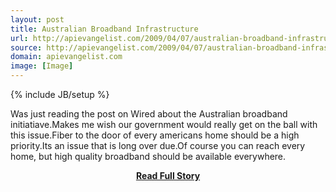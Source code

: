 ```yaml
---
layout: post
title: Australian Broadband Infrastructure
url: http://apievangelist.com/2009/04/07/australian-broadband-infrastructure/
source: http://apievangelist.com/2009/04/07/australian-broadband-infrastructure/
domain: apievangelist.com
image: [Image]
---
```

{% include JB/setup %}<p>Was just reading the post on Wired about the Australian broadband initiatiave.Makes me wish our government would really get on the ball with this issue.Fiber to the door of every americans home should be a high priority.Its an issue that is long over due.Of course you can reach every home, but high quality broadband should be available everywhere.</p>
<center><p><a href="http://apievangelist.com/2009/04/07/australian-broadband-infrastructure/" style='padding:25px; font-sze:18px; font-weight: bold;'>Read Full Story</a></p></center>
